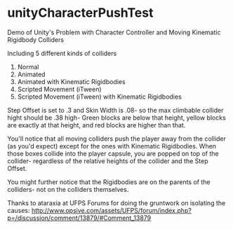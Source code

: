 # unityCharacterPushTest
Demo of Unity's Problem with Character Controller and Moving Kinematic Rigidbody Colliders

Including 5 different kinds of colliders

1. Normal
2. Animated
3. Animated with Kinematic Rigidbodies
4. Scripted Movement (iTween)
5. Scripted Movement (iTween) with Kinematic Rigidbodies

Step Offset is set to .3 and Skin Width is .08- so the max climbable collider hight should be .38 high- Green blocks are below that height, yellow blocks are exactly at that height, and red blocks are higher than that.

You'll notice that all moving colliders push the player away from the collider (as you'd expect) except for the ones with Kinematic Rigidbodies.  When those boxes collide into the player capsule, you are popped on top of the collider- regardless of the relative heights of the collider and the Step Offset.

You might further notice that the Rigidbodies are on the parents of the colliders- not on the colliders themselves.


Thanks to ataraxia at UFPS Forums for doing the gruntwork on isolating the causes: http://www.opsive.com/assets/UFPS/forum/index.php?p=/discussion/comment/13879/#Comment_13879
